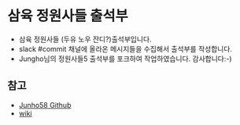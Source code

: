 # 삼육 정원사들 출석부
* 삼육 정원사들 (두유 노우 잔디?)출석부입니다.
* slack #commit 채널에 올라온 메시지들을 수집해서 출석부를 작성합니다.
* Jungho님의 정원사들5 출석부를 포크하여 작업하였습니다. 감사합니다:-)

## 참고
* [Junho58 Github](https://github.com/junho85/garden5)
* [wiki](https://github.com/junho85/garden5/wiki)
